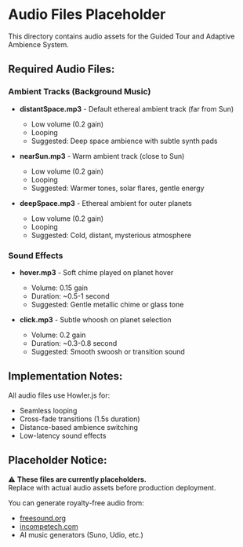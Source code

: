 # Audio Files Placeholder

This directory contains audio assets for the Guided Tour and Adaptive Ambience System.

## Required Audio Files:

### Ambient Tracks (Background Music)
- **distantSpace.mp3** - Default ethereal ambient track (far from Sun)
  - Low volume (0.2 gain)
  - Looping
  - Suggested: Deep space ambience with subtle synth pads
  
- **nearSun.mp3** - Warm ambient track (close to Sun)
  - Low volume (0.2 gain)
  - Looping
  - Suggested: Warmer tones, solar flares, gentle energy

- **deepSpace.mp3** - Ethereal ambient for outer planets
  - Low volume (0.2 gain)
  - Looping
  - Suggested: Cold, distant, mysterious atmosphere

### Sound Effects
- **hover.mp3** - Soft chime played on planet hover
  - Volume: 0.15 gain
  - Duration: ~0.5-1 second
  - Suggested: Gentle metallic chime or glass tone

- **click.mp3** - Subtle whoosh on planet selection
  - Volume: 0.2 gain
  - Duration: ~0.3-0.8 second
  - Suggested: Smooth swoosh or transition sound

## Implementation Notes:

All audio files use Howler.js for:
- Seamless looping
- Cross-fade transitions (1.5s duration)
- Distance-based ambience switching
- Low-latency sound effects

## Placeholder Notice:

⚠️ **These files are currently placeholders.**  
Replace with actual audio assets before production deployment.

You can generate royalty-free audio from:
- [freesound.org](https://freesound.org)
- [incompetech.com](https://incompetech.com)
- AI music generators (Suno, Udio, etc.)
